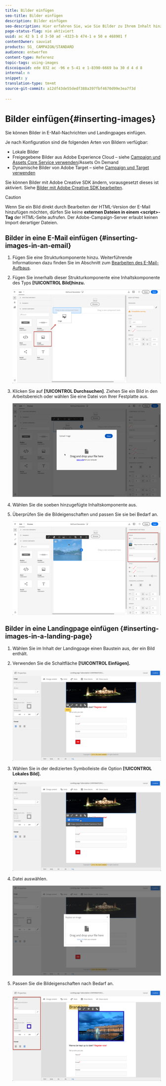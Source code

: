 ```yaml
---
title: Bilder einfügen
seo-title: Bilder einfügen
description: Bilder einfügen
seo-description: Hier erfahren Sie, wie Sie Bilder zu Ihrem Inhalt hinzufügen.
page-status-flag: nie aktiviert
uuid: ac 42 b 1 d 3-50 ad -4323-b 474-1 e 50 e 468901 f
contentOwner: sauviat
products: SG_ CAMPAIGN/STANDARD
audience: entwerfen
content-type: Referenz
topic-tags: using-images
discoiquuid: ede 832 ac -96 e 5-41 e 1-8390-6669 ba 30 d 4 d 8
internal: n
snippet: y
translation-type: tm+mt
source-git-commit: a12df43de55dedf388a397fbf4670d99e3ea7f3d

---
```



# Bilder einfügen{#inserting-images}

Sie können Bilder in E-Mail-Nachrichten und Landingpages einfügen.

Je nach Konfiguration sind die folgenden Arten von Bildern verfügbar:

* Lokale Bilder
* Freigegebene Bilder aus Adobe Experience Cloud – siehe [Campaign und Assets Core Service verwenden](../../integrating/using/working-with-campaign-and-assets-core-service.md)/Assets On Demand
* Dynamische Bilder von Adobe Target – siehe [Campaign und Target verwenden](../../integrating/using/about-campaign-target-integration.md)

Sie können Bilder mit Adobe Creative SDK ändern, vorausgesetzt dieses ist aktiviert. Siehe [Bilder mit Adobe Creative SDK bearbeiten](../../designing/using/modifying-images-with-the-adobe-creative-sdk.md).

>[!CAUTION]
>
>Wenn Sie ein Bild direkt durch Bearbeiten der HTML-Version der E-Mail hinzufügen möchten, dürfen Sie keine **externen Dateien in einem &lt;script&gt;-Tag** der HTML-Seite aufrufen. Der Adobe-Campaign-Server erlaubt keinen Import derartiger Dateien.

## Bilder in eine E-Mail einfügen {#inserting-images-in-an-email}

1. Fügen Sie eine Strukturkomponente hinzu. Weiterführende Informationen dazu finden Sie im Abschnitt zum [Bearbeiten des E-Mail-Aufbaus](../../designing/using/defining-the-email-structure.md#editing-the-email-structure).
1. Fügen Sie innerhalb dieser Strukturkomponente eine Inhaltskomponente des Typs **[!UICONTROL Bild]hinzu.**

   ![](assets/des_insert_images_1.png)

1. Klicken Sie auf **[!UICONTROL Durchsuchen]**. Ziehen Sie ein Bild in den Arbeitsbereich oder wählen Sie eine Datei von Ihrer Festplatte aus.

   ![](assets/des_insert_images_2.png)

1. Wählen Sie die soeben hinzugefügte Inhaltskomponente aus.
1. Überprüfen Sie die Bildeigenschaften und passen Sie sie bei Bedarf an.

   ![](assets/des_insert_images_3.png)

## Bilder in eine Landingpage einfügen {#inserting-images-in-a-landing-page}

1. Wählen Sie im Inhalt der Landingpage einen Baustein aus, der ein Bild enthält.
1. Verwenden Sie die Schaltfläche **[!UICONTROL Einfügen].**

   ![](assets/des_insert_images_lp_1.png)

1. Wählen Sie in der dedizierten Symbolleiste die Option **[!UICONTROL Lokales Bild].**

   ![](assets/des_insert_images_lp_2.png)

1. Datei auswählen.

   ![](assets/des_insert_images_lp_3.png)

1. Passen Sie die Bildeigenschaften nach Bedarf an.

   ![](assets/des_insert_images_lp_4.png)

